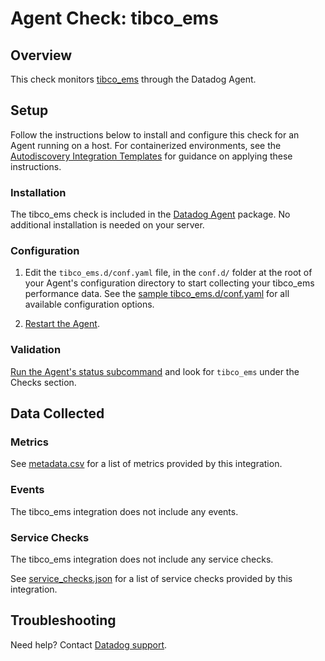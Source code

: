 # Agent Check: tibco_ems

## Overview

This check monitors [tibco_ems][1] through the Datadog Agent.

## Setup

Follow the instructions below to install and configure this check for an Agent running on a host. For containerized environments, see the [Autodiscovery Integration Templates][3] for guidance on applying these instructions.

### Installation

The tibco_ems check is included in the [Datadog Agent][2] package.
No additional installation is needed on your server.

### Configuration

1. Edit the `tibco_ems.d/conf.yaml` file, in the `conf.d/` folder at the root of your Agent's configuration directory to start collecting your tibco_ems performance data. See the [sample tibco_ems.d/conf.yaml][4] for all available configuration options.

2. [Restart the Agent][5].

### Validation

[Run the Agent's status subcommand][6] and look for `tibco_ems` under the Checks section.

## Data Collected

### Metrics

See [metadata.csv][7] for a list of metrics provided by this integration.

### Events

The tibco_ems integration does not include any events.

### Service Checks

The tibco_ems integration does not include any service checks.

See [service_checks.json][8] for a list of service checks provided by this integration.

## Troubleshooting

Need help? Contact [Datadog support][9].


[1]: **LINK_TO_INTEGRATION_SITE**
[2]: https://app.datadoghq.com/account/settings/agent/latest
[3]: https://docs.datadoghq.com/agent/kubernetes/integrations/
[4]: https://github.com/DataDog/integrations-core/blob/master/tibco_ems/datadog_checks/tibco_ems/data/conf.yaml.example
[5]: https://docs.datadoghq.com/agent/guide/agent-commands/#start-stop-and-restart-the-agent
[6]: https://docs.datadoghq.com/agent/guide/agent-commands/#agent-status-and-information
[7]: https://github.com/DataDog/integrations-core/blob/master/tibco_ems/metadata.csv
[8]: https://github.com/DataDog/integrations-core/blob/master/tibco_ems/assets/service_checks.json
[9]: https://docs.datadoghq.com/help/
